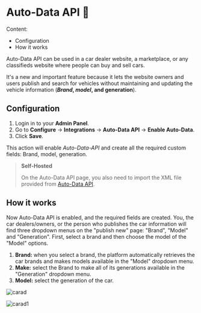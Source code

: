 # Auto-Data API 🚗
Content:
-   Configuration
-   How it works

Auto-Data API can be used in a car dealer website, a marketplace, or any classifieds website where people can buy and sell cars.

It's a new and important feature because it lets the website owners and users publish and search for vehicles without maintaining and updating the vehicle information (**_Brand_,  _model_, and generation**).

## Configuration

1.  Login in to your **Admin Panel**.
2.  Go to  **Configure** -> **Integrations** -> **Auto-Data API**  ->  **Enable Auto-Data**.
3.  Click  **Save**.

This action will enable  _Auto-Data-API_ and create all the required custom fields: Brand, model, generation.

> **Self-Hosted**
>
> On the Auto-Data API page, you also need to import the XML file provided from [Auto-Data API](https://api.auto-data.net).

## How it works

Now Auto-Data API is enabled, and the required fields are created. You, the car dealers/owners, or the person who publishes the car information will find three dropdown menus on the "publish new" page: "Brand", "Model" and "Generation". First, select a brand and then choose the model of the "Model" options.

1.  **Brand:** when you select a brand, the platform automatically retrieves the car brands and makes models available in the "Model" dropdown menu.
2.  **Make:** select the Brand to make all of its generations available in the "Generation" dropdown menu.
3.  **Model:** select the generation of the car.

![carad](https://raw.githubusercontent.com/yclas/guides/master/images/auto-data-1.png)

![carad1](https://raw.githubusercontent.com/yclas/guides/master/images/auto-data-2.png)
